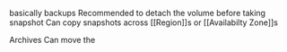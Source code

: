 basically backups
Recommended to detach the volume before taking snapshot
Can copy snapshots across [[Region]]s or [[Availabilty Zone]]s

Archives
Can move the

